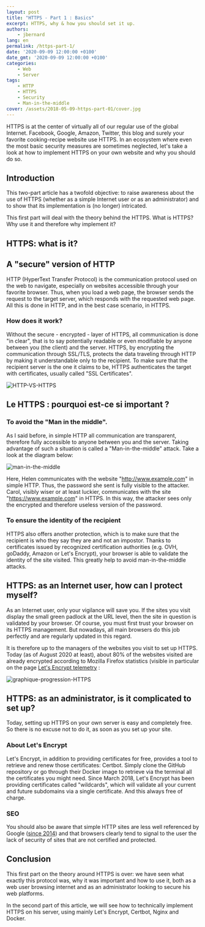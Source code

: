 ```yaml
---
layout: post
title: "HTTPS - Part 1 : Basics"
excerpt: HTTPS, why & how you should set it up.
authors:
    - jbernard
lang: en
permalink: /https-part-1/
date: '2020-09-09 12:00:00 +0100'
date_gmt: '2020-09-09 12:00:00 +0100'
categories:
    - Web
    - Server
tags:
    - HTTP
    - HTTPS
    - Security
    - Man-in-the-middle
cover: /assets/2018-05-09-https-part-01/cover.jpg
---
```


HTTPS is at the center of virtually all of our regular use of the global Internet. Facebook, Google, Amazon, Twitter, this blog and surely your favorite cooking-recipe website use HTTPS. In an ecosystem where even the most basic security measures are sometimes neglected, let's take a look at how to implement HTTPS on your own website and why you should do so.

## Introduction

This two-part article has a twofold objective: to raise awareness about the use of HTTPS (whether as a simple Internet user or as an administrator) and to show that its implementation is (no longer) intricated.

This first part will deal with the theory behind the HTTPS. What is HTTPS? Why use it and therefore why implement it?

## HTTPS: what is it?

## A "secure" version of HTTP

HTTP (HyperText Transfer Protocol) is the communication protocol used on the web to navigate, especially on websites accessible through your favorite browser. Thus, when you load a web page, the browser sends the request to the target server, which responds with the requested web page. All this is done in HTTP, and in the best case scenario, in HTTPS.

### How does it work?

Without the secure - encrypted - layer of HTTPS, all communication is done "in clear", that is to say potentially readable or even modifiable by anyone between you (the client) and the server. HTTPS, by encrypting the communication through SSL/TLS, protects the data traveling through HTTP by making it understandable only to the recipient. To make sure that the recipient server is the one it claims to be, HTTPS authenticates the target with certificates, usually called "SSL Certificates".

![HTTP-VS-HTTPS]({{site.baseurl}}/assets/2018-05-09-https-part-01/http-vs-https.png)


## Le HTTPS : pourquoi est-ce si important ?

### To avoid the "Man in the middle".

As I said before, in simple HTTP all communication are transparent, therefore fully accessible to anyone between you and the server. Taking advantage of such a situation is called a "Man-in-the-middle" attack. Take a look at the diagram below:

![man-in-the-middle]({{site.baseurl}}/assets/2018-05-09-https-part-01/man-in-the-middle.png)

Here, Helen communicates with the website "http://www.example.com" in simple HTTP. Thus, the password she sent is fully visible to the attacker. Carol, visibly wiser or at least luckier, communicates with the site "https://www.example.com" in HTTPS. In this way, the attacker sees only the encrypted and therefore useless version of the password.

### To ensure the identity of the recipient

HTTPS also offers another protection, which is to make sure that the recipient is who they say they are and not an impostor. Thanks to certificates issued by recognized certification authorities (e.g. OVH, goDaddy, Amazon or Let's Encrypt), your browser is able to validate the identity of the site visited. This greatly help to avoid man-in-the-middle attacks.

## HTTPS: as an Internet user, how can I protect myself?

As an Internet user, only your vigilance will save you. If the sites you visit display the small green padlock at the URL level, then the site in question is validated by your browser. Of course, you must first trust your browser on its HTTPS management. But nowadays, all main browsers do this job perfectly and are regularly updated in this regard.

It is therefore up to the managers of the websites you visit to set up HTTPS. Today (as of August 2020 at least), about 80% of the websites visited are already encrypted according to Mozilla Firefox statistics (visible in particular on the page [Let's Encrypt telemetry](https://letsencrypt.org/stats/) :

![graphique-progression-HTTPS]({{site.baseurl}}/assets/2018-05-09-https-part-01/graph_HTTPS_use.png)


## HTTPS: as an administrator, is it complicated to set up?

Today, setting up HTTPS on your own server is easy and completely free. So there is no excuse not to do it, as soon as you set up your site.

### About Let's Encrypt

Let's Encrypt, in addition to providing certificates for free, provides a tool to retrieve and renew those certificates: Certbot. Simply clone the GitHub repository or go through their Docker image to retrieve via the terminal all the certificates you might need. Since March 2018, Let's Encrypt has been providing certificates called "wildcards", which will validate all your current and future subdomains via a single certificate. And this always free of charge.

### SEO

You should also be aware that simple HTTP sites are less well referenced by Google ([since 2014](https://webmasters.googleblog.com/2014/08/https-as-ranking-signal.html)) and that browsers clearly tend to signal to the user the lack of security of sites that are not certified and protected.


## Conclusion

This first part on the theory around HTTPS is over: we have seen what exactly this protocol was, why it was important and how to use it, both as a web user browsing internet and as an administrator looking to secure his web platforms.

In the second part of this article, we will see how to technically implement HTTPS on his server, using mainly Let's Encrypt, Certbot, Nginx and Docker.
